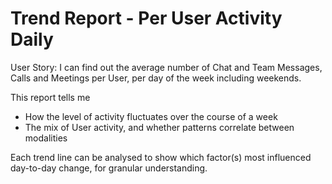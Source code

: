 # Trend Report - Per User Activity Daily

User Story: I can find out the average number of Chat and Team Messages, Calls and Meetings per User, per day of the week including weekends. 

This report tells me

- How the level of activity fluctuates over the course of a week
- The mix of User activity, and whether patterns correlate between modalities

Each trend line can be analysed to show which factor(s) most influenced day-to-day change, for granular understanding. 
